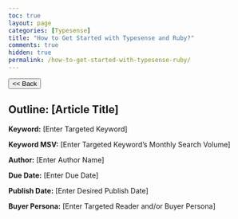```yaml
---
toc: true
layout: page
categories: [Typesense]
title: "How to Get Started with Typesense and Ruby?"
comments: true
hidden: true
permalink: /how-to-get-started-with-typesense-ruby/
---
```


<button class="back-button" onclick="window.history.back()"><< Back</button>


## Outline: [Article Title]

**Keyword:** [Enter Targeted Keyword]

**Keyword MSV:** [Enter Targeted Keyword’s Monthly Search Volume]

**Author:** [Enter Author Name]

**Due Date:** [Enter Due Date]

**Publish Date:** [Enter Desired Publish Date]

**Buyer Persona:** [Enter Targeted Reader and/or Buyer Persona]

<br>
